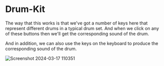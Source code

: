 # Drum-Kit

The way that this works is that we've got a number of keys here that represent different drums in a typical drum set. 
And when we click on any of these buttons then we'll get the corresponding sound of the drum.

And in addition, we can also use the keys on the keyboard to produce the corresponding sound of the drum.

![Screenshot 2024-03-17 110351](https://github.com/Mayuri126/Drum-Kit/assets/120949994/22c38a44-07a1-42de-b046-e0078c51d11c)

